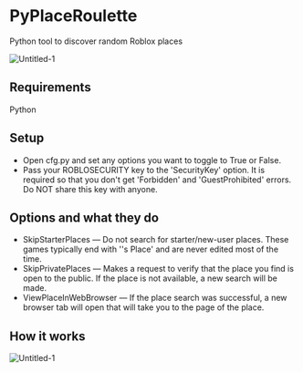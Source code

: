 # PyPlaceRoulette
Python tool to discover random Roblox places

![Untitled-1](https://github.com/splatert/PyPlaceRoulette/assets/82643571/79493831-ac76-4386-9314-46ea6c19700c)




## Requirements
Python


## Setup
- Open cfg.py and set any options you want to toggle to True or False.
- Pass your ROBLOSECURITY key to the 'SecurityKey' option. It is required so that you don't get 'Forbidden' and 'GuestProhibited' errors. Do NOT share this key with anyone.


## Options and what they do
- SkipStarterPlaces — Do not search for starter/new-user places. These games typically end with '<username>'s Place' and are never edited most of the time.
- SkipPrivatePlaces — Makes a request to verify that the place you find is open to the public. If the place is not available, a new search will be made.
- ViewPlaceInWebBrowser — If the place search was successful, a new browser tab will open that will take you to the page of the place.

## How it works
![Untitled-1](https://github.com/splatert/PyPlaceRoulette/assets/82643571/c1c127fc-68cf-4fe4-92b2-a024ce75cad3)
